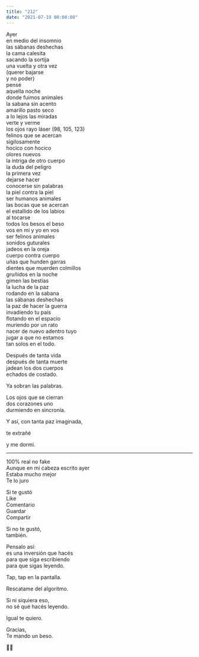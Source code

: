 ```yaml
---
title: "212"
date: "2021-07-19 00:00:00"
---
```


Ayer\
en medio del insomnio\
las sábanas deshechas\
la cama calesita\
sacando la sortija\
una vuelta y otra vez\
(querer bajarse\
y no poder)\
pensé\
aquella noche\
donde fuimos animales\
la sabana sin acento\
amarillo pasto seco\
a lo lejos las miradas\
verte y verme\
los ojos rayo láser (98, 105, 123)\
felinos que se acercan\
sigilosamente\
hocico con hocico\
olores nuevos\
la intriga de otro cuerpo\
la duda del peligro\
la primera vez\
dejarse hacer\
conocerse sin palabras\
la piel contra la piel\
ser humanos animales\
las bocas que se acercan\
el estallido de los labios\
al tocarse\
todos los besos el beso\
vos en mí y yo en vos\
ser felinos animales\
sonidos guturales\
jadeos en la oreja\
cuerpo contra cuerpo\
uñas que hunden garras\
dientes que muerden colmillos\
gruñidos en la noche\
gimen las bestias\
la lucha de la paz\
rodando en la sabana\
las sábanas deshechas\
la paz de hacer la guerra\
invadiendo tu país\
flotando en el espacio\
muriendo por un rato\
nacer de nuevo adentro tuyo\
jugar a que no estamos\
tan solos en el todo.

Después de tanta vida\
después de tanta muerte\
jadean los dos cuerpos\
echados de costado.

Ya sobran las palabras.

Los ojos que se cierran\
dos corazones uno\
durmiendo en sincronía.

Y así, con tanta paz imaginada,

te extrañé

y me dormí.

---

100% real no fake\
Aunque en mi cabeza escrito ayer\
Estaba mucho mejor\
Te lo juro

Si te gustó\
Like\
Comentario\
Guardar\
Compartir

Si no te gustó,\
también.

Pensalo así:\
es una inversión que hacés\
para que siga escribiendo\
para que sigas leyendo.

Tap, tap en la pantalla.

Rescatame del algoritmo.

Si ni siquiera eso,\
no sé qué hacés leyendo.

Igual te quiero.

Gracias,\
Te mando un beso.

🐆🐆
